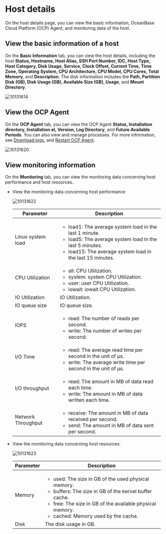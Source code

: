 # Host details

On the host details page, you can view the basic information, OceanBase Cloud Platform (OCP) Agent, and monitoring data of the host.

## View the basic information of a host

On the **Basic Information** tab, you can view the host details, including the host **Status, Hostname, Host Alias, SSH Port Number, IDC, Host Type, Host Category, Disk Usage, Service, Clock Offset, Current Time, Time Zone, Operating System, CPU Architecture, CPU Model, CPU Cores, Total Memory**, and **Description**. The disk information includes the **Path, Partition Disk (GB), Disk Usage (GB), Available Size (GB), Usage**, and **Mount Directory**.

![10131614](https://obbusiness-private.oss-cn-shanghai.aliyuncs.com/doc/img/ocp/403-ce/%E4%B8%BB%E6%9C%BA%E5%9F%BA%E6%9C%AC%E4%BF%A1%E6%81%AF-1.png)

## View the OCP Agent

On the **OCP Agent** tab, you can view the OCP Agent **Status, Installation directory, Installation at, Version, Log Directory**, and **Future Available Periods**. You can also view and manage processes. For more information, see [Download logs](../../4.cluster-features/2.basic-operations/16.download-log.md), and [Restart OCP Agent](../../6.host-features/4.restart-the-ocp-agent.md).

![10131620](https://help-static-aliyun-doc.aliyuncs.com/assets/img/en-US/3814306461/p338364.png)

## View monitoring information

On the **Monitoring** tab, you can view the monitoring data concerning host performance and host resources..

* View the monitoring data concerning host performance

  ![10131622](https://obbusiness-private.oss-cn-shanghai.aliyuncs.com/doc/img/ocp/403-ce/%E4%B8%BB%E6%9C%BA%E7%9B%91%E6%8E%A7-1.png)
  
  |   Parameter   |  Description       |
  |-------------------------|--------------|
  | Linux system load       | <ul><li>load1: The average system load in the last 1 minute. </li><li>load5: The average system load in the last 5 minutes.</li><li> load15: The average system load in the last 15 minutes. </li></ul>|
  | CPU Utilization   |  <ul><li>all: CPU Utilization.</li><li>system: system CPU Utilization.</li><li>user: user CPU Utilization.</li><li>iowait: iowait CPU Utilization.</li></ul>  |
  | IO Utilization   |  IO Utilization.  |
  | IO queue size   |  IO queue size.  |
  | IOPS     | <ul><li>read: The number of reads per second. </li><li> write: The number of writes per second. </li></ul>    |
  | I/O Time     | <ul><li>read: The average read time per second in the unit of µs. </li><li> write: The average write time per second in the unit of µs. </li></ul>     |
  | I/O throughput    | <ul><li>read: The amount in MB of data read each time. </li><li> write: The amount in MB of data written each time. </li></ul>    |
  | Network Throughput | <ul><li>receive: The amount in MB of data received per second.  </li><li>send: The amount in MB of data sent per second. </li></ul>   |

* View the monitoring data concerning host resources.

  ![10131623](https://help-static-aliyun-doc.aliyuncs.com/assets/img/en-US/4814306461/p338367.png)
  
  | Parameter | Description    |
  |-----------|------------|
  | Memory    | <ul><li>used: The size in GB of the used physical memory.  </li><li>buffers: The size in GB of the kernel buffer cache.  </li><li>free: The size in GB of the available physical memory.</li><li>cached: Memory used by the cache.</li></ul> |
  | Disk      | The disk usage in GB.      |
